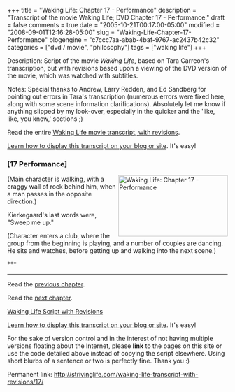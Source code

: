 +++
title = "Waking Life: Chapter 17 - Performance"
description = "Transcript of the movie Waking Life; DVD Chapter 17 - Performance."
draft = false
comments = true
date = "2005-10-21T00:17:00-05:00"
modified = "2008-09-01T12:16:28-05:00"
slug = "Waking-Life-Chapter-17-Performance"
blogengine = "c7ccc7aa-abab-4baf-9767-ac2437b42c32"
categories = ["dvd / movie", "philosophy"]
tags = ["waking life"]
+++

<div class="WPArticleInfo">
<p>
Description: Script of the movie <em>Waking Life</em>, based on Tara Carreon&#39;s transcription, but with revisions based upon a viewing of the DVD version of the movie, which was watched with subtitles. 
</p>
<p>
Notes: Special thanks to Andrew, Larry Redden, and Ed Sandberg for pointing out errors in Tara&#39;s transcription (numerous errors were fixed here, along with some scene information clarifications). Absolutely let me know if anything slipped by my look-over, especially in the quicker and the &#39;like, like, you know,&#39; sections ;) 
</p>
<p>
Read the entire <a href="https://wakinglifemovie.net/">Waking Life movie transcript, with revisions</a>. 
</p>
<p>
<a href="/words/post/Display-parts-of-the-Waking-Life-Transcript-on-your-site.aspx">Learn how to display this transcript on your blog or site</a>. It&#39;s easy!
</p>
</div>
<h3 class="waking_life_chapter">[<a id="seventeen" name="seventeen" title="seventeen"></a>17 Performance] </h3>
<p>
<a href="http://strivinglife.com/files/images/WakingLife/WakingLife_17_1.jpg" onclick="window.open(this.href);return false;"><img src="http://strivinglife.com/files/images/WakingLife/WakingLife_17_1_t.jpg" alt="Waking Life: Chapter 17 - Performance" width="250" height="140" align="right" /></a>(Main character is walking, with a craggy wall of rock behind him, when a man passes in the opposite direction.) 
</p>
<p>
Kierkegaard&#39;s last words were, &quot;Sweep me up.&quot; 
</p>
<p>
(Character enters a club, where the group from the beginning is playing, and a number of couples are dancing. He sits and watches, before getting up and walking into the next scene.) 
</p>
<p>
*** 
</p>
<hr />
<p>
Read the <a href="/waking-life-transcript-with-revisions/16/">previous chapter</a>. 
</p>
<p>
Read the <a href="/waking-life-transcript-with-revisions/18/">next chapter</a>. 
</p>
<p>
<a href="https://wakinglifemovie.net/">Waking Life Script with Revisions</a> 
</p>
<div class="tip">
<p>
<a href="/words/post/Display-parts-of-the-Waking-Life-Transcript-on-your-site.aspx">Learn how to display this transcript on your blog or site</a>. It&#39;s easy!
</p>
<p>
For the sake of version control and in the interest of not having multiple versions floating about the Internet, please <strong>link</strong> to the pages on this site or use the code detailed above instead of copying the script elsewhere. Using short blurbs of a sentence or two is perfectly fine. Thank you :) 
</p>
<p>
Permanent link: <a href="/waking-life-transcript-with-revisions/17/">http://strivinglife.com/waking-life-transcript-with-revisions/17/</a> 
</p>
</div>

